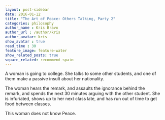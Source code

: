 ```yaml
---
layout: post-sidebar
date: 2016-01-12
title: "The Art of Peace: Others Talking, Party 2"
categories: philosophy
author_name : Kris Bravo
author_url : /author/kris
author_avatar: kris
show_avatar : true
read_time : 30
feature_image: feature-water
show_related_posts: true
square_related: recommend-spain
---
```


A woman is going to college. She talks to some other students, and one of them make a passive insult about her nationality.

The woman hears the remark, and assaults the ignorance behind the remark, and spends the next 30 minutes arguing with the other student. She is infuriated, shows up to her next class late, and has run out of time to get food between classes.

This woman does not know Peace.

